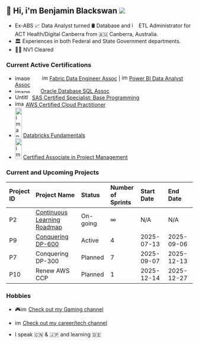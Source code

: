 ## 👋 Hi, i'm Benjamin Blackswan  ![](https://komarev.com/ghpvc/?username=benjaminblackswan&color=blue)


* Ex-ABS 📈 Data Analyst turned 🛢 Database and <img width="15" height="15" alt="image" src="https://github.com/user-attachments/assets/327867b8-3609-43d7-b7a4-bc992534730b" />
ETL Administrator for ACT Health/Digital Canberra from 🇦🇺 Canberra, Australia.
* 🏛 Experiences in both Federal and State Government departments.
* 🕵🏻 NV1 Cleared

### Current Active Certifications
* <img width="69" height="14" alt="image" src="https://github.com/user-attachments/assets/e6b6814e-1efd-4e03-96f9-29db0f063567" /> <img width="16" height="15" alt="image" src="https://github.com/user-attachments/assets/9c71cdb3-364e-4ede-ac00-3b0d55dc9c2a" /> [Fabric Data Engineer Assoc](https://learn.microsoft.com/api/credentials/share/en-us/Ben/5BD50860584A6C01?sharingId=907311E47E585488) | <img width="16" height="16" alt="image" src="https://github.com/user-attachments/assets/7e8ccfe1-704e-4b38-a1d6-2ddc4b06b6e0" />
[Power BI Data Analyst Assoc](https://learn.microsoft.com/en-us/users/ben/credentials/d9cccfa80cf0c5b6)
* <img width="65" height="11" alt="image" src="https://github.com/user-attachments/assets/f833a1d8-7c49-423b-aa71-9933af2421d4" /> [Oracle Database SQL Assoc](https://catalog-education.oracle.com/ords/certview/sharebadge?id=1CC7EDBCCAD6C783CA6AC33E19B113ED3BA1121AAC068155332CF430EB87017C)
* <img width="42" height="15" alt="Untitled" src="https://github.com/user-attachments/assets/e17f29b3-7766-4a04-9e6f-22df99560c4c" /> [SAS Certified Specialist: Base Programming](https://www.credly.com/badges/98dfa795-4036-4b30-a89f-c374e7bcebfd)
* <img width="25" height="16" alt="image" src="https://github.com/user-attachments/assets/bd5c1712-a3d5-4f12-b4fc-0eed9501b628" /> [AWS Certified Cloud Practitioner](https://www.credly.com/badges/0d0ea35d-e7ce-412c-aa1b-109b5d20cfb1)
* <img width="18" height="80" alt="image" src="https://github.com/user-attachments/assets/a882566b-d00a-4a3b-91ab-e1345d40a862" /> [Databricks Fundamentals](https://credentials.databricks.com/51a82c33-0e4e-461e-8ed8-98a491a0ed34#acc.XoNmS7QR)
* <img width="18" height="56" alt="image" src="https://github.com/user-attachments/assets/6d4309d0-e8a1-4d7c-b3d8-d2e6c160a7d9" /> [Certified Associate in Project Management](https://www.credly.com/badges/3975dc4e-7158-44f3-b116-bdad3b8acd9a)



### Current and Upcoming Projects
|Project<br>ID |Project Name|Status|Number of<br>Sprints|Start Date|End Date|
|:---|:---|:---|:---|:---|:---|
|P2|[Continuous Learning Roadmap](https://github.com/users/benjaminblackswan/projects/2/views/1?sortedBy%5Bdirection%5D=asc&sortedBy%5BcolumnId%5D=206960094)|On-going|∞|N/A|N/A|
|P9|[Conquering DP-600](https://github.com/users/benjaminblackswan/projects/9/views/2?pane=info)|Active|4|2025-07-13|2025-09-06|
|P7|Conquering DP-300|Planned|7|2025-09-07|2025-12-13|
|P10|Renew AWS CCP|Planned|1|2025-12-14|2025-12-27|




### Hobbies


* 🎮<img width="21" height="14" alt="image" src="https://github.com/user-attachments/assets/6add530b-5103-400d-9af1-426836080ec3" />[Check out my Gaming channel](https://www.youtube.com/@ben_game/videos)


* <img width="21" height="14" alt="image" src="https://github.com/user-attachments/assets/6add530b-5103-400d-9af1-426836080ec3" />[Check out my career/tech channel](https://www.youtube.com/@benjaminblackswan/videos)


* I speak 🇨🇳 & 🇯🇵 and learning 🇩🇪
